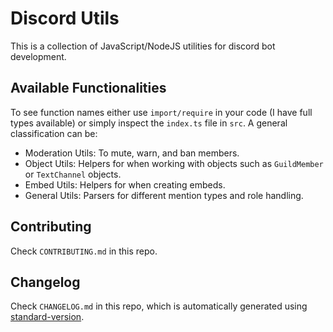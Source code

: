 # Discord Utils

This is a collection of JavaScript/NodeJS utilities for discord bot development.

## Available Functionalities

To see function names either use `import/require` in your code (I have full types available) or simply inspect the `index.ts` file in `src`. A general classification can be:

- Moderation Utils: To mute, warn, and ban members.
- Object Utils: Helpers for when working with objects such as `GuildMember` or `TextChannel` objects.
- Embed Utils: Helpers for when creating embeds.
- General Utils: Parsers for different mention types and role handling.

## Contributing

Check `CONTRIBUTING.md` in this repo.

## Changelog

Check `CHANGELOG.md` in this repo, which is automatically generated using [standard-version](https://github.com/conventional-changelog/standard-version).
